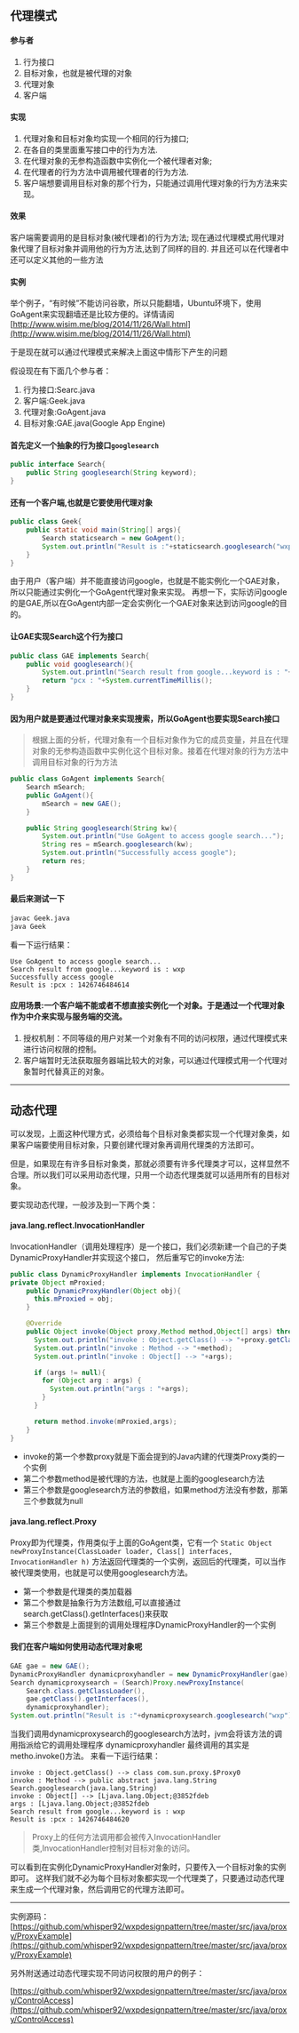 ## 代理模式

#### 参与者
1. 行为接口
2. 目标对象，也就是被代理的对象
3. 代理对象
4. 客户端

#### 实现
1. 代理对象和目标对象均实现一个相同的行为接口;
2. 在各自的类里面重写接口中的行为方法.
3. 在代理对象的无参构造函数中实例化一个被代理者对象;
4. 在代理者的行为方法中调用被代理者的行为方法.
5. 客户端想要调用目标对象的那个行为，只能通过调用代理对象的行为方法来实现。

#### 效果
客户端需要调用的是目标对象(被代理者)的行为方法;
现在通过代理模式用代理对象代理了目标对象并调用他的行为方法,达到了同样的目的.
并且还可以在代理者中还可以定义其他的一些方法

#### 实例

举个例子，“有时候”不能访问谷歌，所以只能翻墙，Ubuntu环境下，使用GoAgent来实现翻墙还是比较方便的。详情请阅[http://www.wisim.me/blog/2014/11/26/Wall.html](http://www.wisim.me/blog/2014/11/26/Wall.html)

于是现在就可以通过代理模式来解决上面这中情形下产生的问题

假设现在有下面几个参与者：

1. 行为接口:Searc.java
2. 客户端:Geek.java
3. 代理对象:GoAgent.java
4. 目标对象:GAE.java(Google App Engine)

#### 首先定义一个抽象的行为接口`googlesearch`

```java
public interface Search{
    public String googlesearch(String keyword);
}
```

#### 还有一个客户端,也就是它要使用代理对象

```java
public class Geek{
    public static void main(String[] args){
        Search staticsearch = new GoAgent();
        System.out.println("Result is :"+staticsearch.googlesearch("wxp"));
    }
}
```

由于用户（客户端）并不能直接访问google，也就是不能实例化一个GAE对象，所以只能通过实例化一个GoAgent代理对象来实现。
再想一下，实际访问google的是GAE,所以在GoAgent内部一定会实例化一个GAE对象来达到访问google的目的。

#### 让GAE实现Search这个行为接口

```java
public class GAE implements Search{
    public void googlesearch(){
        System.out.println("Search result from google...keyword is : "+kw);
        return "pcx : "+System.currentTimeMillis();
    }
}

```
#### 因为用户就是要通过代理对象来实现搜索，所以GoAgent也要实现Search接口

> 根据上面的分析，代理对象有一个目标对象作为它的成员变量，并且在代理对象的无参构造函数中实例化这个目标对象。接着在代理对象的行为方法中调用目标对象的行为方法

```java
public class GoAgent implements Search{
    Search mSearch;
    public GoAgent(){
        mSearch = new GAE();
    }

    public String googlesearch(String kw){
        System.out.println("Use GoAgent to access google search...");
        String res = mSearch.googlesearch(kw);
        System.out.println("Successfully access google");
        return res;
    }
}
```
#### 最后来测试一下

```bash
javac Geek.java
java Geek
```

看一下运行结果：

```
Use GoAgent to access google search...
Search result from google...keyword is : wxp
Successfully access google
Result is :pcx : 1426746484614
```

#### 应用场景:一个客户端不能或者不想直接实例化一个对象。于是通过一个代理对象作为中介来实现与服务端的交流。


1. 授权机制：不同等级的用户对某一个对象有不同的访问权限，通过代理模式来进行访问权限的控制。
2. 客户端暂时无法获取服务器端比较大的对象，可以通过代理模式用一个代理对象暂时代替真正的对象。
- - -

## 动态代理

可以发现，上面这种代理方式，必须给每个目标对象类都实现一个代理对象类，如果客户端要使用目标对象，只要创建代理对象再调用代理类的方法即可。

但是，如果现在有许多目标对象类，那就必须要有许多代理类才可以，这样显然不合理。所以我们可以采用动态代理，只用一个动态代理类就可以适用所有的目标对象。

要实现动态代理，一般涉及到一下两个类：

#### java.lang.reflect.InvocationHandler

InvocationHandler（调用处理程序）是一个接口，我们必须新建一个自己的子类DynamicProxyHandler并实现这个接口，
然后重写它的invoke方法:

```java
public class DynamicProxyHandler implements InvocationHandler {
private Object mProxied;
    public DynamicProxyHandler(Object obj){
      this.mProxied = obj;
    }

    @Override
    public Object invoke(Object proxy,Method method,Object[] args) throws Throwable{
      System.out.println("invoke : Object.getClass() --> "+proxy.getClass());
      System.out.println("invoke : Method --> "+method);
      System.out.println("invoke : Object[] --> "+args);

      if (args != null){
        for (Object arg : args) {
          System.out.println("args : "+args);
        }
      }

      return method.invoke(mProxied,args);
    }
}
```

- invoke的第一个参数proxy就是下面会提到的Java内建的代理类Proxy类的一个实例
- 第二个参数method是被代理的方法，也就是上面的googlesearch方法
- 第三个参数是googlesearch方法的参数组，如果method方法没有参数，那第三个参数就为null

#### java.lang.reflect.Proxy

Proxy即为代理类，作用类似于上面的GoAgent类，它有一个 `Static Object newProxyInstance(ClassLoader loader, Class[] interfaces, InvocationHandler h)` 方法返回代理类的一个实例，返回后的代理类，可以当作被代理类使用，也就是可以使用googlesearch方法。

- 第一个参数是代理类的类加载器
- 第二个参数是抽象行为方法数组,可以直接通过search.getClass().getInterfaces()来获取
- 第三个参数是上面提到的调用处理程序DynamicProxyHandler的一个实例

#### 我们在客户端如何使用动态代理对象呢

```java
GAE gae = new GAE();
DynamicProxyHandler dynamicproxyhandler = new DynamicProxyHandler(gae);
Search dynamicproxysearch = (Search)Proxy.newProxyInstance(
    Search.class.getClassLoader(),
    gae.getClass().getInterfaces(),
    dynamicproxyhandler);
System.out.println("Result is :"+dynamicproxysearch.googlesearch("wxp"));
```

当我们调用dynamicproxysearch的googlesearch方法时，jvm会将该方法的调用指派给它的调用处理程序 dynamicproxyhandler
最终调用的其实是metho.invoke()方法。
来看一下运行结果：

```
invoke : Object.getClass() --> class com.sun.proxy.$Proxy0
invoke : Method --> public abstract java.lang.String Search.googlesearch(java.lang.String)
invoke : Object[] --> [Ljava.lang.Object;@3852fdeb
args : [Ljava.lang.Object;@3852fdeb
Search result from google...keyword is : wxp
Result is :pcx : 1426746484620
```

> Proxy上的任何方法调用都会被传入InvocationHandler类,InvocationHandler控制对目标对象的访问。

可以看到在实例化DynamicProxyHandler对象时，只要传入一个目标对象的实例即可。
这样我们就不必为每个目标对象都实现一个代理类了，只要通过动态代理来生成一个代理对象，然后调用它的代理方法即可。

- - -

实例源码：[https://github.com/whisper92/wxpdesignpattern/tree/master/src/java/proxy/ProxyExample](https://github.com/whisper92/wxpdesignpattern/tree/master/src/java/proxy/ProxyExample)

另外附送通过动态代理实现不同访问权限的用户的例子：

[https://github.com/whisper92/wxpdesignpattern/tree/master/src/java/proxy/ControlAccess](https://github.com/whisper92/wxpdesignpattern/tree/master/src/java/proxy/ControlAccess)

